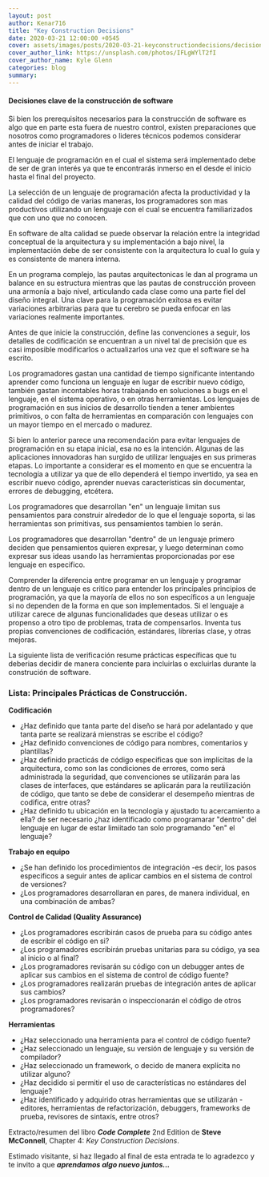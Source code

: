```yaml
---
layout: post
author: Kenar716
title: "Key Construction Decisions"
date: 2020-03-21 12:00:00 +0545
cover: assets/images/posts/2020-03-21-keyconstructiondecisions/decisions.jpg
cover_author_link: https://unsplash.com/photos/IFLgWYlT2fI
cover_author_name: Kyle Glenn
categories: blog
summary:
---
```

#### Decisiones clave de la construcción de software

Si bien los prerequisitos necesarios para la construcción de software es algo que en parte esta fuera de nuestro control, existen preparaciones que nosotros como programadores o lideres técnicos podemos considerar antes de iniciar el trabajo.

El lenguaje de programación en el cual el sistema será implementado debe de ser de gran interés ya que te encontrarás inmerso en el desde el inicio hasta el final del proyecto.

La selección de un lenguaje de programación afecta la productividad y la calidad del código de varias maneras, los programadores son mas productivos utilizando un lenguaje con el cual se encuentra familiarizados que con uno que no conocen.

En software de alta calidad se puede observar la relación entre la integridad conceptual de la arquitectura y su implementación a bajo nivel, la implementación debe de ser consistente con la arquitectura lo cual lo guía y es consistente de manera interna.

En un programa complejo, las pautas arquitectonicas le dan al programa un balance en su estructura mientras que las pautas de construcción proveen una armonía a bajo nivel, articulando cada clase como una parte fiel del diseño integral. Una clave para la programación exitosa es evitar variaciones arbitrarias para que tu cerebro se pueda enfocar en las variaciones realmente importantes.

Antes de que inicie la construcción, define las convenciones a seguir, los detalles de codificación se encuentran a un nivel tal de precisión que es casi imposible modificarlos o actualizarlos una vez que el software se ha escrito.

Los programadores gastan una cantidad de tiempo significante intentando aprender como funciona un lenguaje en lugar de escribir nuevo código, también gastan incontables horas trabajando en soluciones a bugs en el lenguaje, en el sistema operativo, o en otras herramientas. Los lenguajes de programación en sus inicios de desarrollo tienden a tener ambientes primitivos, o con falta de herramientas en comparación con lenguajes con un mayor tiempo en el mercado o madurez.

Si bien lo anterior parece una recomendación para evitar lenguajes de programación en su etapa inicial, esa no es la intención. Algunas de las aplicaciones innovadoras han surgido de utilizar lenguajes en sus primeras etapas. Lo importante a considerar es el momento en que se encuentra la tecnología a utilizar ya que de ello dependerá el tiempo invertido, ya sea en escribir nuevo código, aprender nuevas características sin documentar, errores de debugging, etcétera.

Los programadores que desarrollan "en" un lenguaje limitan sus pensamientos para construir alrededor de lo que el lenguaje soporta, si las herramientas son primitivas, sus pensamientos tambien lo serán.

Los programadores que desarrollan "dentro" de un lenguaje primero deciden que pensamientos quieren expresar, y luego determinan como expresar sus ideas usando las herramientas proporcionadas por ese lenguaje en especifico.

Comprender la diferencia entre programar en un lenguaje y programar dentro de un lenguaje es critico para entender los principales principios de programación, ya que la mayoría de ellos no son específicos a un lenguaje si no dependen de la forma en que son implementados. Si el lenguaje a utilizar carece de algunas funcionalidades que deseas utilizar o es propenso a otro tipo de problemas, trata de compensarlos. Inventa tus propias convenciones de codificación, estándares, librerías clase, y otras mejoras.

La siguiente lista de verificación resume prácticas específicas que tu deberias decidir de manera conciente para incluirlas o excluirlas durante la construción de software.

### Lista: Principales Prácticas de Construcción.

**Codificación**
 - ¿Haz definido que tanta parte del diseño se hará por adelantado y que tanta parte se realizará mienstras se escribe el código?
 - ¿Haz definido convenciones de código para nombres, comentarios y plantillas?
 - ¿Haz definido practicás de código especificas que son implícitas de la arquitectura, como son las condiciones de errores, como será administrada la seguridad, que convenciones se utilizarán para las clases de interfaces, que estándares se aplicarán para la reutilización de código, que tanto se debe de considerar el desempeño mientras de codifica, entre otras?
 - ¿Haz definido tu ubicación en la tecnología y ajustado tu acercamiento a ella? de ser necesario ¿haz identificado como programarar "dentro" del lenguaje en lugar de estar limiitado tan solo programando "en" el lenguaje?

**Trabajo en equipo**
 - ¿Se han definido los procedimientos de integración -es decir, los pasos especificos a seguir antes de aplicar cambios en el sistema de control de versiones?
 - ¿Los programadores desarrollaran en pares, de manera individual, en una combinación de ambas?

**Control de Calidad (Quality Assurance)**
 - ¿Los programadores escribirán casos de prueba para su código antes de escribir el código en si?
 - ¿Los programadores escribirán pruebas unitarias para su código, ya sea al inicio o al final?
 - ¿Los programadores revisarán su código con un debugger antes de aplicar sus cambios en el sistema de control de código fuente?
 - ¿Los programadores realizarán pruebas de integración antes de aplicar sus cambios?
 - ¿Los programadores revisarán o inspeccionarán el código de otros programadores?

**Herramientas**
 - ¿Haz seleccionado una herramienta para el control de código fuente?
 - ¿Haz seleccionado un lenguaje, su versión de lenguaje y su versión de compilador?
 - ¿Haz seleccionado un framework, o decido de manera explícita no utilizar alguno?
 - ¿Haz decidido si permitir el uso de características no estándares del lenguaje?
 - ¿Haz identificado y adquirido otras herramientas que se utilizarán -editores, herramientas de refactorización, debuggers, frameworks de prueba, revisores de sintaxís, entre otros?

Extracto/resumen del libro _**Code Complete**_ 2nd Edition de **Steve McConnell**, Chapter 4: _Key Construction Decisions_.

Estimado visitante, si haz llegado al final de esta entrada te lo agradezco y te invito a que _**aprendamos algo nuevo juntos...**_